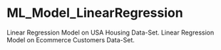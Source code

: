 # ML_Model_LinearRegression
Linear Regression Model on USA Housing Data-Set. 
Linear Regression Model on Ecommerce Customers Data-Set.
